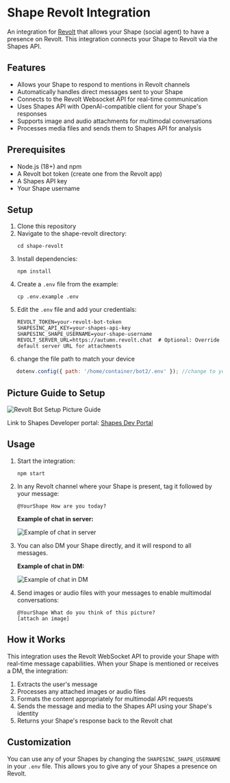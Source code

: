 # Shape Revolt Integration

An integration for [Revolt](https://revolt.chat) that allows your Shape (social agent) to have a presence on Revolt. This integration connects your Shape to Revolt via the Shapes API.

## Features

- Allows your Shape to respond to mentions in Revolt channels
- Automatically handles direct messages sent to your Shape
- Connects to the Revolt Websocket API for real-time communication
- Uses Shapes API with OpenAI-compatible client for your Shape's responses
- Supports image and audio attachments for multimodal conversations
- Processes media files and sends them to Shapes API for analysis

## Prerequisites

- Node.js (18+) and npm
- A Revolt bot token (create one from the Revolt app)
- A Shapes API key
- Your Shape username

## Setup

1. Clone this repository
2. Navigate to the shape-revolt directory:
   ```
   cd shape-revolt
   ```
3. Install dependencies:
   ```
   npm install
   ```
4. Create a `.env` file from the example:
   ```
   cp .env.example .env
   ```
5. Edit the `.env` file and add your credentials:
   ```
   REVOLT_TOKEN=your-revolt-bot-token
   SHAPESINC_API_KEY=your-shapes-api-key
   SHAPESINC_SHAPE_USERNAME=your-shape-username
   REVOLT_SERVER_URL=https://autumn.revolt.chat  # Optional: Override default server URL for attachments
   ```
6. change the file path to match your device
```javascript
   dotenv.config({ path: '/home/container/bot2/.env' }); //change to your device/host path
```
   ## Picture Guide to Setup

   ![Revolt Bot Setup Picture Guide](https://github.com/user-attachments/assets/977b2c8f-3be8-4a09-9683-caf0a02188ed)
   
   Link to Shapes Developer portal: [Shapes Dev Portal](https://shapes.inc/developer)

## Usage

1. Start the integration:
   ```
   npm start
   ```

2. In any Revolt channel where your Shape is present, tag it followed by your message:
   ```
   @YourShape How are you today?
   ```
   
   **Example of chat in server:**
   
   ![Example of chat in server](https://img.intercomm.in/wy1epy.png)

3. You can also DM your Shape directly, and it will respond to all messages.

   **Example of chat in DM:**
   
   ![Example of chat in DM](https://img.intercomm.in/fxb7t9.png)

4. Send images or audio files with your messages to enable multimodal conversations:
   ```
   @YourShape What do you think of this picture?
   [attach an image]
   ```

## How it Works

This integration uses the Revolt WebSocket API to provide your Shape with real-time message capabilities. When your Shape is mentioned or receives a DM, the integration:

1. Extracts the user's message
2. Processes any attached images or audio files
3. Formats the content appropriately for multimodal API requests
4. Sends the message and media to the Shapes API using your Shape's identity
5. Returns your Shape's response back to the Revolt chat

## Customization

You can use any of your Shapes by changing the `SHAPESINC_SHAPE_USERNAME` in your `.env` file. This allows you to give any of your Shapes a presence on Revolt. 